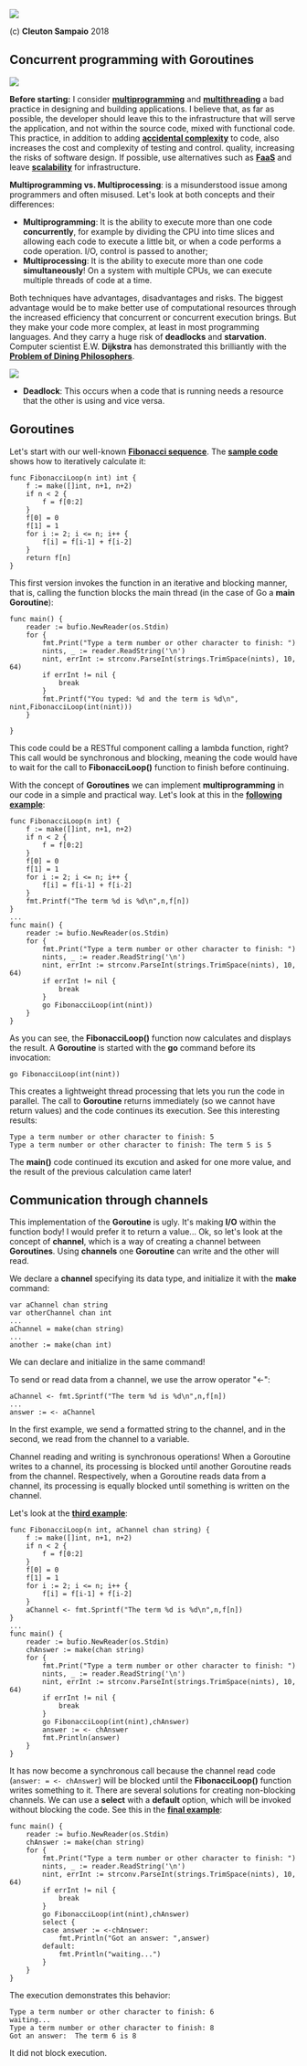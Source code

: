 ![](../../golangnetwork-logo.png)

(c) **Cleuton Sampaio** 2018

## Concurrent programming with Goroutines

![](../../images/goroutines1.png)

**Before starting:** I consider [**multiprogramming**](https://www.geeksforgeeks.org/difference-between-multitasking-multithreading-and-multiprocessing/) and [**multithreading**](https://en.wikipedia.org/wiki/Thread_(computing)) a ​​bad practice in designing and building applications. I believe that, as far as possible, the developer should leave this to the infrastructure that will serve the application, and not within the source code, mixed with functional code. This practice, in addition to adding [**accidental complexity**](https://www.nutshell.com/blog/accidental-complexity-software-design/) to code, also increases the cost and complexity of testing and control. quality, increasing the risks of software design. If possible, use alternatives such as [**FaaS**](http://faas.guru) and leave [**scalability**](https://en.wikipedia.org/wiki/Scalability) for infrastructure.

**Multiprogramming vs. Multiprocessing**: is a misunderstood issue among programmers and often misused. Let's look at both concepts and their differences:

- **Multiprogramming**: It is the ability to execute more than one code **concurrently**, for example by dividing the CPU into time slices and allowing each code to execute a little bit, or when a code performs a code operation. I/O, control is passed to another;
- **Multiprocessing**: It is the ability to execute more than one code **simultaneously**! On a system with multiple CPUs, we can execute multiple threads of code at a time.

Both techniques have advantages, disadvantages and risks. The biggest advantage would be to make better use of computational resources through the increased efficiency that concurrent or concurrent execution brings. But they make your code more complex, at least in most programming languages. And they carry a huge risk of **deadlocks** and **starvation**. Computer scientist E.W. **Dijkstra** has demonstrated this brilliantly with the [**Problem of Dining Philosophers**](https://en.wikipedia.org/wiki/Dining_philosophers_problem).

![](../../images/dinning-philosophers.jpeg)

- **Deadlock**: This occurs when a code that is running needs a resource that the other is using and vice versa.

## Goroutines

Let's start with our well-known [**Fibonacci sequence**](https://en.wikipedia.org/wiki/Fibonacci_number). The [**sample code**](../../code/goroutines1/fibo.go) shows how to iteratively calculate it:

```
func FibonacciLoop(n int) int {
    f := make([]int, n+1, n+2)
    if n < 2 {
        f = f[0:2]
    }
    f[0] = 0
    f[1] = 1
    for i := 2; i <= n; i++ {
        f[i] = f[i-1] + f[i-2]
    }
    return f[n]
}
```

This first version invokes the function in an iterative and blocking manner, that is, calling the function blocks the main thread (in the case of Go a **main Goroutine**):

```
func main() {
	reader := bufio.NewReader(os.Stdin)
	for {
		fmt.Print("Type a term number or other character to finish: ")
		nints, _ := reader.ReadString('\n')
		nint, errInt := strconv.ParseInt(strings.TrimSpace(nints), 10, 64)
		if errInt != nil {
			break
		}
		fmt.Printf("You typed: %d and the term is %d\n", nint,FibonacciLoop(int(nint)))
	}
	
}
```

This code could be a RESTful component calling a lambda function, right? This call would be synchronous and blocking, meaning the code would have to wait for the call to **FibonacciLoop()** function to finish before continuing.

With the concept of **Goroutines** we can implement **multiprogramming** in our code in a simple and practical way. Let's look at this in the [**following example**](../../code/goroutines1/fibo2/fibo2.go):

```
func FibonacciLoop(n int) {
    f := make([]int, n+1, n+2)
    if n < 2 {
        f = f[0:2]
    }
    f[0] = 0
    f[1] = 1
    for i := 2; i <= n; i++ {
        f[i] = f[i-1] + f[i-2]
	}
	fmt.Printf("The term %d is %d\n",n,f[n])
}
...
func main() {
	reader := bufio.NewReader(os.Stdin)
	for {
		fmt.Print("Type a term number or other character to finish: ")
		nints, _ := reader.ReadString('\n')
		nint, errInt := strconv.ParseInt(strings.TrimSpace(nints), 10, 64)
		if errInt != nil {
			break
		}
		go FibonacciLoop(int(nint))
	}
}
```

As you can see, the **FibonacciLoop()** function now calculates and displays the result. A **Goroutine** is started with the **go** command before its invocation:

```
go FibonacciLoop(int(nint))
```

This creates a lightweight thread processing that lets you run the code in parallel. The call to **Goroutine** returns immediately (so we cannot have return values) and the code continues its execution. See this interesting results:

```
Type a term number or other character to finish: 5
Type a term number or other character to finish: The term 5 is 5
```

The **main()** code continued its excution and asked for one more value, and the result of the previous calculation came later!

## Communication through channels

This implementation of the **Goroutine** is ugly. It's making **I/O** within the function body! I would prefer it to return a value... Ok, so let's look at the concept of **channel**, which is a way of creating a channel between **Goroutines**. Using **channels** one **Goroutine** can write and the other will read.

We declare a **channel** specifying its data type, and initialize it with the **make** command:

```
var aChannel chan string
var otherChannel chan int
...
aChannel = make(chan string)
...
another := make(chan int)
```

We can declare and initialize in the same command!

To send or read data from a channel, we use the arrow operator "<-":

```
aChannel <- fmt.Sprintf("The term %d is %d\n",n,f[n])
...
answer := <- aChannel
```

In the first example, we send a formatted string to the channel, and in the second, we read from the channel to a variable.

Channel reading and writing is synchronous operations! When a Goroutine writes to a channel, its processing is blocked until another Goroutine reads from the channel. Respectively, when a Goroutine reads data from a channel, its processing is equally blocked until something is written on the channel.

Let's look at the [**third example**](../../code/goroutines1/fibo3/fibo3.go):

```
func FibonacciLoop(n int, aChannel chan string) {
    f := make([]int, n+1, n+2)
    if n < 2 {
        f = f[0:2]
    }
    f[0] = 0
    f[1] = 1
    for i := 2; i <= n; i++ {
        f[i] = f[i-1] + f[i-2]
	}
	aChannel <- fmt.Sprintf("The term %d is %d\n",n,f[n])
}
...
func main() {
	reader := bufio.NewReader(os.Stdin)
	chAnswer := make(chan string)
	for {
		fmt.Print("Type a term number or other character to finish: ")
		nints, _ := reader.ReadString('\n')
		nint, errInt := strconv.ParseInt(strings.TrimSpace(nints), 10, 64)
		if errInt != nil {
			break
		}
		go FibonacciLoop(int(nint),chAnswer)
		answer := <- chAnswer
		fmt.Println(answer)
	}
}
```

It has now become a synchronous call because the channel read code (```answer: = <- chAnswer```) will be blocked until the **FibonacciLoop()** function writes something to it. There are several solutions for creating non-blocking channels. We can use a **select** with a **default** option, which will be invoked without blocking the code. See this in the [**final example**](../../code/goroutines1/fibo4/fibo4.go):

```
func main() {
	reader := bufio.NewReader(os.Stdin)
	chAnswer := make(chan string)
	for {
		fmt.Print("Type a term number or other character to finish: ")
		nints, _ := reader.ReadString('\n')
		nint, errInt := strconv.ParseInt(strings.TrimSpace(nints), 10, 64)
		if errInt != nil {
			break
		}
		go FibonacciLoop(int(nint),chAnswer)
		select {
		case answer := <-chAnswer:
			fmt.Println("Got an answer: ",answer)
		default:
			fmt.Println("waiting...")
		}
	}
}
```

The execution demonstrates this behavior:

```
Type a term number or other character to finish: 6
waiting...
Type a term number or other character to finish: 8
Got an answer:  The term 6 is 8
```

It did not block execution. 


